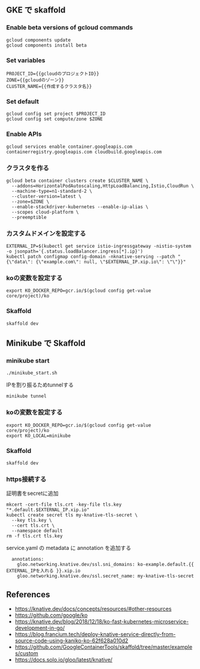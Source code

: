 ## GKE で skaffold

### Enable beta versions of gcloud commands
```
gcloud components update
gcloud components install beta
```

### Set variables
```
PROJECT_ID={{gcloudのプロジェクトID}}
ZONE={{gcloudのゾーン}}
CLUSTER_NAME={{作成するクラスタ名}}
```

### Set default
```
gcloud config set project $PROJECT_ID
gcloud config set compute/zone $ZONE
```

### Enable APIs
```
gcloud services enable container.googleapis.com containerregistry.googleapis.com cloudbuild.googleapis.com
```

### クラスタを作る
```
gcloud beta container clusters create $CLUSTER_NAME \
  --addons=HorizontalPodAutoscaling,HttpLoadBalancing,Istio,CloudRun \
  --machine-type=n1-standard-2 \
  --cluster-version=latest \
  --zone=$ZONE \
  --enable-stackdriver-kubernetes --enable-ip-alias \
  --scopes cloud-platform \
  --preemptible
```

### カスタムドメインを設定する
```
EXTERNAL_IP=$(kubectl get service istio-ingressgateway -nistio-system -o jsonpath='{.status.loadBalancer.ingress[*].ip}')
kubectl patch configmap config-domain -nknative-serving --patch "{\"data\": {\"example.com\": null, \"$EXTERNAL_IP.xip.io\": \"\"}}"
```

### koの変数を設定する
```
export KO_DOCKER_REPO=gcr.io/$(gcloud config get-value core/project)/ko
```

### Skaffold
```
skaffold dev
```

## Minikube で Skaffold

### minikube start
```
./minikube_start.sh
```
IPを割り振るためtunnelする
```
minikube tunnel
```

### koの変数を設定する
```
export KO_DOCKER_REPO=gcr.io/$(gcloud config get-value core/project)/ko
export KO_LOCAL=minikube
```

### Skaffold
```
skaffold dev
```

### https接続する
証明書をsecretに追加
```
mkcert -cert-file tls.crt -key-file tls.key "*.default.$EXTERNAL_IP.xip.io"
kubectl create secret tls my-knative-tls-secret \
  --key tls.key \
  --cert tls.crt \
  --namespace default
rm -f tls.crt tls.key
```
service.yaml の metadata に annotation を追加する
```
  annotations:
    gloo.networking.knative.dev/ssl.sni_domains: ko-example.default.{{ EXTERNAL_IPを入れる }}.xip.io
    gloo.networking.knative.dev/ssl.secret_name: my-knative-tls-secret
```

## References
- https://knative.dev/docs/concepts/resources/#other-resources
- https://github.com/google/ko
- https://knative.dev/blog/2018/12/18/ko-fast-kubernetes-microservice-development-in-go/
- https://blog.francium.tech/deploy-knative-service-directly-from-source-code-using-kaniko-ko-62f628a010d2
- https://github.com/GoogleContainerTools/skaffold/tree/master/examples/custom
- https://docs.solo.io/gloo/latest/knative/
